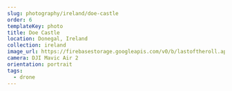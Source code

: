 ```yaml
---
slug: photography/ireland/doe-castle
order: 6
templateKey: photo
title: Doe Castle
location: Donegal, Ireland
collection: ireland
image_url: https://firebasestorage.googleapis.com/v0/b/lastoftheroll.appspot.com/o/DoeCastle.jpeg?alt=media&token=fd5d0b1d-88a3-4578-92fa-e8048e2ba3e1
camera: DJI Mavic Air 2
orientation: portrait
tags:
  - drone
---
```

